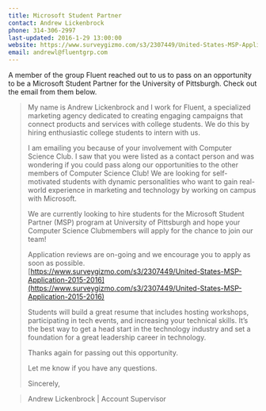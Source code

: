 ```yaml
---
title: Microsoft Student Partner
contact: Andrew Lickenbrock
phone: 314-306-2997
last-updated: 2016-1-29 13:00:00
website: https://www.surveygizmo.com/s3/2307449/United-States-MSP-Application-2015-2016
email: andrewl@fluentgrp.com
---
```


A member of the group Fluent reached out to us to pass on an opportunity to be a Microsoft Student Partner for the University of Pittsburgh. Check out the email from them below.

>My name is Andrew Lickenbrock and I work for Fluent, a specialized marketing agency dedicated to creating engaging campaigns that connect products and services with college students. We do this by hiring enthusiastic college students to intern with us.  
>
>I am emailing you because of your involvement with Computer Science Club. I saw that you were listed as a contact person and was wondering if you could pass along our opportunities to the other members of Computer Science Club! We are looking for self-motivated students with dynamic personalities who want to gain real-world experience in marketing and technology by working on campus with Microsoft.
>
>We are currently looking to hire students for the Microsoft Student Partner (MSP) program at University of Pittsburgh and hope your Computer Science Clubmembers will apply for the chance to join our team!
>
>Application reviews are on-going and we encourage you to apply as soon as possible. [https://www.surveygizmo.com/s3/2307449/United-States-MSP-Application-2015-2016](https://www.surveygizmo.com/s3/2307449/United-States-MSP-Application-2015-2016)
>
>Students will build a great resume that includes hosting workshops, participating in tech events, and increasing your technical skills. It’s the best way to get a head start in the technology industry and set a foundation for a great leadership career in technology.
>
>Thanks again for passing out this opportunity.
>
>Let me know if you have any questions.
>
>Sincerely,


>Andrew Lickenbrock  |  Account Supervisor
